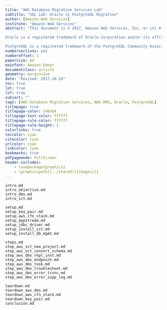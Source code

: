 ```yaml
---
title: "AWS Database Migration Services Lab"
subtitle: "SQL Lab: Oracle to PostgreSQL Migration"
author: [Amazon Web Services]
institute: "Amazon Web Services"
abstract: "This document is © 2017, Amazon Web Services, Inc. or its Affiliates. All rights reserved.

Oracle is a registered trademark of Oracle Corporation and/or its affiliates.

PostgreSQL is a registered trademark of the PostgreSQL Community Association of Canada."
numbersections: yes
numberoffset: 1
papersize: A4
mainfont: Amazon Ember
documentclass: article
geometry: margin=2cm
date: "Revised: 2017.10.24"
toc: true
lot: true
lof: true
subject: ""
tags: [AWS Database Migration Services, AWS DMS, Oracle, PostgreSQL]
titlepage: true
titlepage-color: 146eb4
titlepage-text-color: ffffff
titlepage-rule-color: ffffff
titlepage-rule-height: 1
colorlinks: true
toccolor: cyan
citecolor: cyan
urlcolor: cyan
linkcolor: cyan
bookmarks: true
pdfpagemode: FullScreen
header-includes:
    - \usepackage{graphicx}
    - \graphicspath{{../shared/}{images/}}
...
```


```include
intro.md
intro_objective.md
intro_dms.md
intro_sct.md
```

```include
setup.md
setup_key_pair.md
setup_aws_cfn_stack.md
setup_appstream.md
setup_jdbc_driver.md
setup_install_sct.md
setup_install_db_mgmt.md
```

```include
steps.md
step_aws_sct_new_project.md
step_aws_sct_convert_schema.md
step_aws_dms_repl_inst.md
step_aws_dms_endpoint.md
step_aws_dms_task.md
step_aws_dms_troubleshoot.md
step_aws_dms_error_trunc.md
step_aws_dms_error_supp_log.md
```

```include
teardown.md
teardown_aws_dms.md
teardown_aws_cfn_stack.md
teardown_key_pair.md
conclusion.md
```